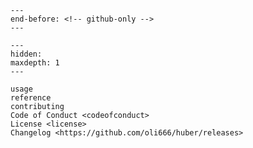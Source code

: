```{include} ../README.md
---
end-before: <!-- github-only -->
---
```

[license]: license
[contributor guide]: contributing
[command-line reference]: usage


```{toctree}
---
hidden:
maxdepth: 1
---

usage
reference
contributing
Code of Conduct <codeofconduct>
License <license>
Changelog <https://github.com/oli666/huber/releases>
```

